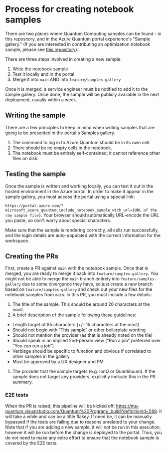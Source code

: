 # Process for creating notebook samples
There are two places where Quantum Computing samples can be found - in this repository, and in the Azure Quantum portal experience's "Sample gallery." (If you are interested in contributing an optimization notebook sample, please see [this repository](https://github.com/microsoft/qio-samples)).

There are three steps involved in creating a new sample.

1. Write the notebook sample
1. Test it locally and in the portal
1. Merge it into `main` AND into `feature/samples-gallery`

Once it is merged, a service engineer must be notified to add it to the sample gallery. Once done, the sample will be publicly available in the next deployment, usually within a week.

## Writing the sample
There are a few principles to keep in mind when writing samples that are going to be presented in the portal's Samples gallery.
1. The command to log in to Azure Quantum should be in its own cell.
1. There should be no empty cells in the notebook.
1. The notebook must be entirely self-contained; it cannot reference other files on disk.

## Testing the sample
Once the sample is written and working locally, you can test it out in the hosted environment in the Azure portal. In order to make it appear in the sample gallery, you must access the portal using a special link:

`https://portal.azure.com/?microsoft_azure_quantum_include_notebook_sample_with_url={URL of the raw sample file}`.
Your browser should automatically  URL-encode the URL you paste, so don't worry about special characters.

Make sure that the sample is rendering correctly, all cells run successfully, and the login details are auto-populated with the correct information for the workspace.

## Creating the PRs
First, create a PR against `main` with the notebook sample. Once that is merged, you are ready to merge it back into `feature/samples-gallery`. You might not be able to merge the `main` branch entirely into `feature/samples-gallery` due to some divergence they have, so just create a new branch based on `feature/samples-gallery` and check out your new files for the notebook samples from `main`. In this PR, you must include a few details:

1. The title of the sample. This should be around 20 characters at the most.
1. A brief description of the sample following these guidelines:
  - Length target of 85 characters (+/- 15 characters at the most)
  - Should not begin with “This sample” or other boilerplate wording
  - Should not mention the provider (as that is already noted on the tile)
  - Should speak in an implied 2nd-person view (“Run a job” preferred over “You can run a job”)
  - Verbiage should be specific to function and obvious if correlated to other samples in the gallery
  - Must be approved by a UX designer and PM
1. The provider that the sample targets (e.g. IonQ or Quantinuum). If the sample does not target any providers, explicitly indicate this in the PR summary.

### E2E tests
When the PR is raised, this pipeline will be kicked off: https://ms-quantum.visualstudio.com/Quantum%20Program/_build?definitionId=589. It will take a while and can be a little flakey. If need be, it can be manually bypassed if the tests are failing due to reasons unrelated to your change. Note that if you are adding a new sample, it will not be run in this execution, however it will be run before the change is deployed to the portal. Thus, you do not need to make any extra effort to ensure that the notebook sample is covered by the E2E tests.